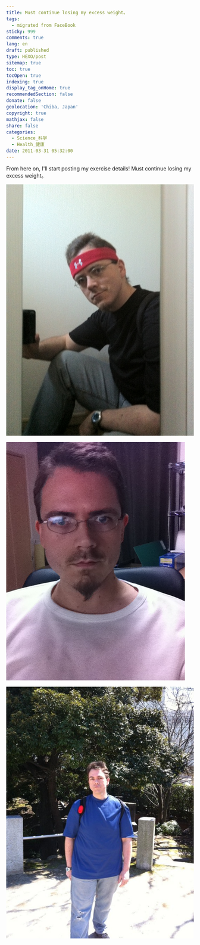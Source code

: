 ```yaml
---
title: Must continue losing my excess weight。
tags:
  - migrated from FaceBook
sticky: 999
comments: true
lang: en
draft: published
type: HEXO/post
sitemap: true
toc: true
tocOpen: true
indexing: true
display_tag_onHome: true
recommendedSection: false
donate: false
geolocation: 'Chiba, Japan'
copyright: true
mathjax: false
share: false
categories:
  - Science_科学
  - Health_健康
date: 2011-03-31 05:32:00
---
```

From here on, I'll start posting my exercise details! Must continue losing my excess weight。

![About to go outside](./Must-continue-losing-my-excess-weight/IMG_0799.JPG) 

![Sitting in my home office](./Must-continue-losing-my-excess-weight/IMG_0742.JPG) 

![Visiting a nearby park](./Must-continue-losing-my-excess-weight/208369_104940569591820_1480648_n_104940569591820.JPG) 

